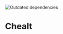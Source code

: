 ![Outdated dependencies](https://github.com/atikenny/chealt/workflows/Outdated%20dependencies/badge.svg)

# Chealt

